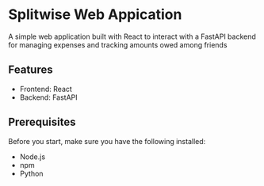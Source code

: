 # Splitwise Web Appication

A simple web application built with React to interact with a FastAPI backend for managing
expenses and tracking amounts owed among friends

## Features
* Frontend: React
* Backend: FastAPI

## Prerequisites
Before you start, make sure you have the following installed:
* Node.js
* npm
* Python
